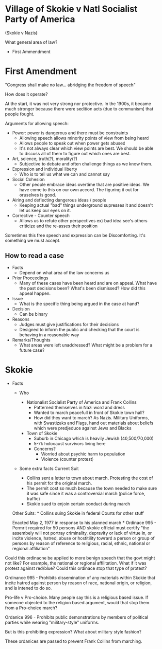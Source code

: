 # Village of Skokie v Natl Socialist Party of America
(Skokie v Nazis)

What general area of law?
* First Ammendment

# First Amendment
"Congress shall make no law... abridging the freedom of speech"

How does it operate?

At the start, it was not very strong nor protective. In the 1900s, it became much stronger because there were sedition acts (due to communism) that people fought.

Arguments for allowing speech:
* Power: power is dangerous and there must be constraints
	* Allowing speech allows minority points of view from being heard
	* Allows people to speak out when power gets abused
	* It's not always clear which view points are best. We should be able to discuss all of them to figure out which ones are best.
* Art, science, truth(?), morality(?)
	* Subjective to debate and often challenge things as we know them.
* Expression and individual liberty
	* Who is to tell us what we can and cannot say
* Social Cohesion
	* Other people embrace ideas overtime that are positive ideas. We have come to this on our own accord. The figuring it out for oruselves is good.
* Airing and deflecting dangerous ideas / people
	* Keeping actual "bad" things underground supresses it and doesn't let us keep our eyes on it.
* Corrective - Counter speech
	* Allows us to refute other perspectives
	ex) bad idea see's others criticize and the re-asses their position

Sometimes this free speech and expression can be Discomforting. It's something we must accept.

## How to read a case
* Facts
	* Depend on what area of the law concerns us
* Prior Proceedings
	* Many of these cases have been heard and are on appeal. What have the past decisions been? What's been dismissed? How did this appeal happen.
* Issue
	* What is the specific thing being argued in the case at hand?
* Decision
	* Can be binary
* Reasons
	* Judges must give justifications for their decisions
	* Designed to inform the public and checking that the court is behaving in a reasonable way
* Remarks/Thoughts
	* What areas were left unaddressed? What might be a problem for a future case?

# Skokie

* Facts
	* Who
		* Nationalist Socialist Party of America and Frank Collins
			* Patterned themselves in Nazi word and dress 
			* Wanted to march peacefull in front of Skokie town hall?
			* How did they want to march? As Nazis. Military Uniforms, with Swastizaks and Flags, hand out materials about beliefs which were predjeduce against Jews and Blacks
		* Town of Skokie
			* Suburb in Chicago which is heavily Jewish (40,500/70,000)
			* 5-7k holocaust survivors living here
			* Concerns?
				* Worried about psychic harm to population
				* Violence (counter protest)
			
	* Some extra facts
	Current Suit
		* Collins sent a letter to town about march. Protesting the cost of his permit for the original march.
		* The permit cost so much because the town needed to make sure it was safe since it was a controversial march (police force, traffic)
		* Skokie sued to enjoin certain conduct during march

	Other Suits:
		* Collins suing Skokie in federal Courts for other stuff

	Enacted May 2, 1977 in response to his planned march
		* Ordinace 995 - Permrit required for 50 persons AND skokie official must certify "the assembely will not portray criminality, depravity or lack of virtue in, or incite violence, hatred, abuse or hostitility towrard a person or group of persons by reason of reference to religious, racial, ethnic, national or regional affiliation"
	
Could this ordinacne be applied to more benign speech that the govt might not like?
For example, the national or regional affilitation. What if it was protest against red/blue? Could this ordinace stop that type of protest?

Ordinance 995 - Prohibits dissemination of any materials within Skokie that incite hatred against person by reason of race, national origin, or religion, and is intened to do so.

Pro-life v Pro-choice. Many people say this is a religious based issue. If someone objected to the religion based argument, would that stop them from a Pro-choice march?

Ordanice 996 - Prohibits public demonstrations by members of political parties while wearing "military-style" uniforms.

But is this prohibiting expression? What about military style fashion?

These ordanices are passed to prevent Frank Collins from marching.



